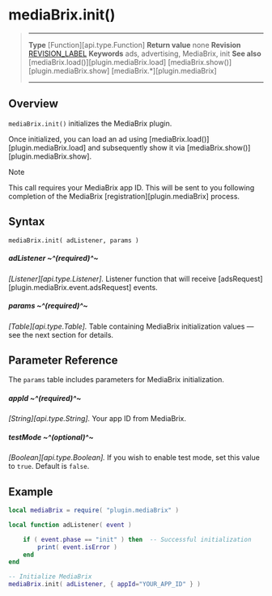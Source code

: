 # mediaBrix.init()

> --------------------- ------------------------------------------------------------------------------------------
> __Type__              [Function][api.type.Function]
> __Return value__      none
> __Revision__          [REVISION_LABEL](REVISION_URL)
> __Keywords__          ads, advertising, MediaBrix, init
> __See also__          [mediaBrix.load()][plugin.mediaBrix.load]
>						[mediaBrix.show()][plugin.mediaBrix.show]
>						[mediaBrix.*][plugin.mediaBrix]
> --------------------- ------------------------------------------------------------------------------------------


## Overview

`mediaBrix.init()` initializes the MediaBrix plugin.

Once initialized, you can load an ad using [mediaBrix.load()][plugin.mediaBrix.load] and subsequently show it via [mediaBrix.show()][plugin.mediaBrix.show].

<div class="guide-notebox">
<div class="notebox-title">Note</div>

This call requires your MediaBrix app ID. This will be sent to you following completion of the MediaBrix [registration][plugin.mediaBrix] process.

</div>


## Syntax

	mediaBrix.init( adListener, params )

##### adListener ~^(required)^~
_[Listener][api.type.Listener]._ Listener function that will receive [adsRequest][plugin.mediaBrix.event.adsRequest] events.

##### params ~^(required)^~
_[Table][api.type.Table]._ Table containing MediaBrix initialization values &mdash; see the next section for details.


## Parameter Reference

The `params` table includes parameters for MediaBrix initialization.

##### appId ~^(required)^~
_[String][api.type.String]._ Your app ID from MediaBrix.

##### testMode ~^(optional)^~
_[Boolean][api.type.Boolean]._ If you wish to enable test mode, set this value to `true`. Default is `false`.


## Example

``````lua
local mediaBrix = require( "plugin.mediaBrix" )

local function adListener( event )

	if ( event.phase == "init" ) then  -- Successful initialization
		print( event.isError )
	end
end

-- Initialize MediaBrix
mediaBrix.init( adListener, { appId="YOUR_APP_ID" } )
``````
